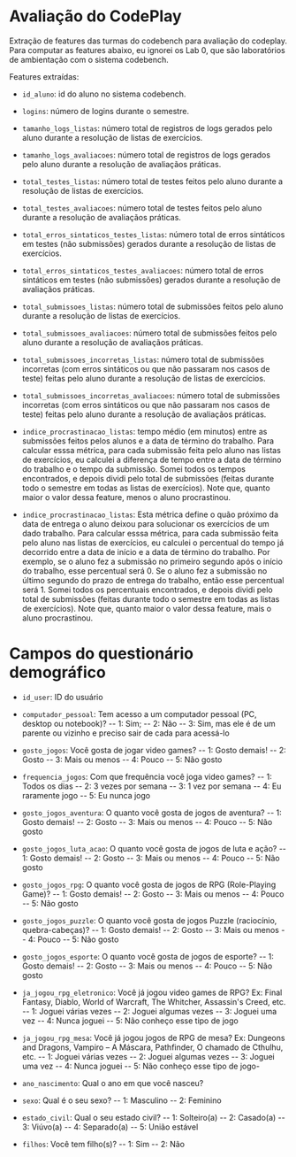 # Avaliação do CodePlay

Extração de features das turmas do codebench para avaliação do codeplay. Para computar as features abaixo, eu ignorei os Lab 0, que são laboratórios de ambientação com o sistema codebench.

Features extraídas:

- `id_aluno`: id do aluno no sistema codebench.

- `logins`: número de logins durante o semestre.

- `tamanho_logs_listas`: número total de registros de logs gerados pelo aluno durante a resolução de listas de exercícios.

- `tamanho_logs_avaliacoes`: número total de registros de logs gerados pelo aluno durante a resolução de avaliaçãos práticas.

- `total_testes_listas`: número total de testes feitos pelo aluno durante a resolução de listas de exercícios.

- `total_testes_avaliacoes`: número total de testes feitos pelo aluno durante a resolução de avaliaçãos práticas.

- `total_erros_sintaticos_testes_listas`: número total de erros sintáticos em testes (não submissões) gerados durante a resolução de listas de exercícios.

- `total_erros_sintaticos_testes_avaliacoes`: número total de erros sintáticos em testes (não submissões) gerados durante a resolução de avaliaçãos práticas.

- `total_submissoes_listas`: número total de submissões feitos pelo aluno durante a resolução de listas de exercícios.

- `total_submissoes_avaliacoes`: número total de submissões feitos pelo aluno durante a resolução de avaliaçãos práticas.

- `total_submissoes_incorretas_listas`: número total de submissões incorretas (com erros sintáticos ou que não passaram nos casos de teste) feitas pelo aluno durante a resolução de listas de exercícios.

- `total_submissoes_incorretas_avaliacoes`: número total de submissões incorretas (com erros sintáticos ou que não passaram nos casos de teste) feitas pelo aluno durante a resolução de avaliaçãos práticas.

- `indice_procrastinacao_listas`: tempo médio (em minutos) entre as submissões feitos pelos alunos e a data de término do trabalho. Para calcular esssa métrica, para cada submissão feita pelo aluno nas listas de exercícios, eu calculei a diferença de tempo entre a data de término do trabalho e o tempo da submissão. Somei todos os tempos encontrados, e depois dividi pelo total de submissões (feitas durante todo o semestre em todas as listas de exercícios). Note que, quanto maior o valor dessa feature, menos o aluno procrastinou.

- `indice_procrastinacao_listas`: Esta métrica define o quão próximo da data de entrega o aluno deixou para solucionar os exercícios de um dado trabalho. Para calcular esssa métrica, para cada submissão feita pelo aluno nas listas de exercícios, eu calculei o percentual do tempo já decorrido entre a data de início e a data de término do trabalho. Por exemplo, se o aluno fez a submissão no primeiro segundo após o início do trabalho, esse percentual será 0. Se o aluno fez a submissão no último segundo do prazo de entrega do trabalho, então esse percentual será 1. Somei todos os percentuais encontrados, e depois dividi pelo total de submissões (feitas durante todo o semestre em todas as listas de exercícios). Note que, quanto maior o valor dessa feature, mais o aluno procrastinou.

# Campos do questionário demográfico

- `id_user`: ID do usuário

- `computador_pessoal`: Tem acesso a um computador pessoal (PC, desktop ou notebook)?
  -- 1: Sim;
  -- 2: Não
  -- 3: Sim, mas ele é de um parente ou vizinho e preciso sair de cada para acessá-lo

- `gosto_jogos`: Você gosta de jogar video games?
  -- 1: Gosto demais!
  -- 2: Gosto
  -- 3: Mais ou menos
  -- 4: Pouco
  -- 5: Não gosto

- `frequencia_jogos`: Com que frequência você joga video games?
  -- 1: Todos os dias
  -- 2: 3 vezes por semana
  -- 3: 1 vez por semana
  -- 4: Eu raramente jogo
  -- 5: Eu nunca jogo

- `gosto_jogos_aventura`: O quanto você gosta de jogos de aventura?
  -- 1: Gosto demais!
  -- 2: Gosto
  -- 3: Mais ou menos
  -- 4: Pouco
  -- 5: Não gosto

- `gosto_jogos_luta_acao`: O quanto você gosta de jogos de luta e ação?
  -- 1: Gosto demais!
  -- 2: Gosto
  -- 3: Mais ou menos
  -- 4: Pouco
  -- 5: Não gosto

- `gosto_jogos_rpg`: O quanto você gosta de jogos de RPG (Role-Playing Game)?
  -- 1: Gosto demais!
  -- 2: Gosto
  -- 3: Mais ou menos
  -- 4: Pouco
  -- 5: Não gosto

- `gosto_jogos_puzzle`: O quanto você gosta de jogos Puzzle (raciocínio, quebra-cabeças)?
  -- 1: Gosto demais!
  -- 2: Gosto
  -- 3: Mais ou menos
  -- 4: Pouco
  -- 5: Não gosto

- `gosto_jogos_esporte`: O quanto você gosta de jogos de esporte?
  -- 1: Gosto demais!
  -- 2: Gosto
  -- 3: Mais ou menos
  -- 4: Pouco
  -- 5: Não gosto

- `ja_jogou_rpg_eletronico`: Você já jogou video games de RPG? Ex: Final Fantasy, Diablo, World of Warcraft, The Whitcher, Assassin's Creed, etc.
  -- 1: Joguei várias vezes
  -- 2: Joguei algumas vezes
  -- 3: Joguei uma vez
  -- 4: Nunca joguei
  -- 5: Não conheço esse tipo de jogo

- `ja_jogou_rpg_mesa`: Você já jogou jogos de RPG de mesa? Ex: Dungeons and Dragons, Vampiro – A Máscara, Pathfinder, O chamado de Cthulhu, etc.
  -- 1: Joguei várias vezes
  -- 2: Joguei algumas vezes
  -- 3: Joguei uma vez
  -- 4: Nunca joguei
  -- 5: Não conheço esse tipo de jogo-
- `ano_nascimento`: Qual o ano em que você nasceu?

- `sexo`: Qual é o seu sexo?
  -- 1: Masculino
  -- 2: Feminino

- `estado_civil`: Qual o seu estado civil?
  -- 1: Solteiro(a)
  -- 2: Casado(a)
  -- 3: Viúvo(a)
  -- 4: Separado(a)
  -- 5: União estável

- `filhos`: Você tem filho(s)?
  -- 1: Sim
  -- 2: Não
